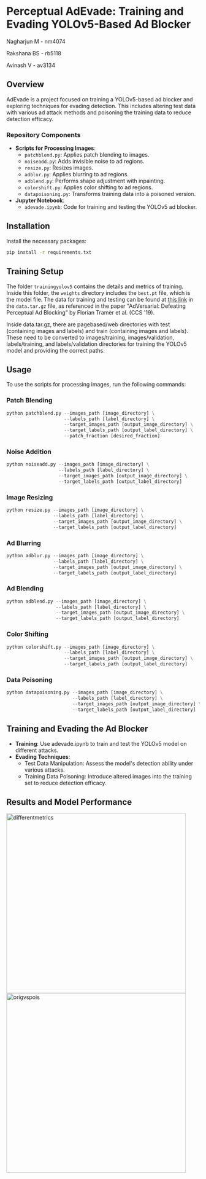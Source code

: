 # Perceptual AdEvade: Training and Evading YOLOv5-Based Ad Blocker

Nagharjun M - nm4074

Rakshana BS - rb5118

Avinash V - av3134

## Overview
AdEvade is a project focused on training a YOLOv5-based ad blocker and exploring techniques for evading detection. This includes altering test data with various ad attack methods and poisoning the training data to reduce detection efficacy.

### Repository Components
- **Scripts for Processing Images**:
  - `patchblend.py`: Applies patch blending to images.
  - `noiseadd.py`: Adds invisible noise to ad regions.
  - `resize.py`: Resizes images.
  - `adblur.py`: Applies blurring to ad regions.
  - `adblend.py`: Performs shape adjustment with inpainting.
  - `colorshift.py`: Applies color shifting to ad regions.
  - `datapoisoning.py`: Transforms training data into a poisoned version.
- **Jupyter Notebook**:
  - `adevade.ipynb`: Code for training and testing the YOLOv5 ad blocker.

## Installation

Install the necessary packages:

```bash
pip install -r requirements.txt
```

## Training Setup
The folder `trainingyolov5` contains the details and metrics of training. Inside this folder, the `weights` directory includes the `best.pt` file, which is the model file. The data for training and testing can be found at [this link](https://github.com/ftramer/ad-versarial/releases) in the `data.tar.gz` file, as referenced in the paper "AdVersarial: Defeating Perceptual Ad Blocking" by Florian Tramèr et al. (CCS '19).

Inside data.tar.gz, there are pagebased/web directories with test (containing images and labels) and train (containing images and labels). These need to be converted to images/training, images/validation, labels/training, and labels/validation directories for training the YOLOv5 model and providing the correct paths.

## Usage
To use the scripts for processing images, run the following commands:

### Patch Blending
```python
python patchblend.py --images_path [image_directory] \
                     --labels_path [label_directory] \
                     --target_images_path [output_image_directory] \
                     --target_labels_path [output_label_directory] \
                     --patch_fraction [desired_fraction]
```
### Noise Addition
```python
python noiseadd.py --images_path [image_directory] \
                   --labels_path [label_directory] \
                   --target_images_path [output_image_directory] \
                   --target_labels_path [output_label_directory]

```
### Image Resizing
```python
python resize.py --images_path [image_directory] \
                 --labels_path [label_directory] \
                 --target_images_path [output_image_directory] \
                 --target_labels_path [output_label_directory]

```
### Ad Blurring
```python
python adblur.py --images_path [image_directory] \
                 --labels_path [label_directory] \
                 --target_images_path [output_image_directory] \
                 --target_labels_path [output_label_directory]

```
### Ad Blending
```python
python adblend.py --images_path [image_directory] \
                  --labels_path [label_directory] \
                  --target_images_path [output_image_directory] \
                  --target_labels_path [output_label_directory]

```
### Color Shifting
```python
python colorshift.py --images_path [image_directory] \
                     --labels_path [label_directory] \
                     --target_images_path [output_image_directory] \
                     --target_labels_path [output_label_directory]

```
### Data Poisoning
```python
python datapoisoning.py --images_path [image_directory] \
                        --labels_path [label_directory] \
                        --target_images_path [output_image_directory] \
                        --target_labels_path [output_label_directory]

```

## Training and Evading the Ad Blocker
- **Training**: Use adevade.ipynb to train and test the YOLOv5 model on different attacks.
- **Evading Techniques**:
    - Test Data Manipulation: Assess the model's detection ability under various attacks.
    - Training Data Poisoning: Introduce altered images into the training set to reduce detection efficacy.

## Results and Model Performance
<img width="468" alt="differentmetrics" src="https://github.com/Nagharjun17/Perceptual_Ad-Blocker_Evasion/assets/64778259/a666c804-9be8-41ee-a8a6-4194f280ab95">
<img width="468" alt="origvspois" src="https://github.com/Nagharjun17/Perceptual_Ad-Blocker_Evasion/assets/64778259/951f9710-62b5-4596-b9fa-8608fbb4471d">
